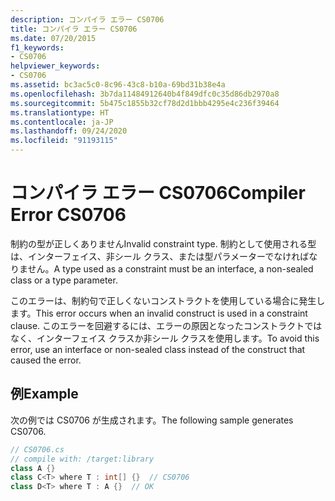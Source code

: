```yaml
---
description: コンパイラ エラー CS0706
title: コンパイラ エラー CS0706
ms.date: 07/20/2015
f1_keywords:
- CS0706
helpviewer_keywords:
- CS0706
ms.assetid: bc3ac5c0-8c96-43c8-b10a-69bd31b38e4a
ms.openlocfilehash: 3b7da11484912640b4f849dfc0c35d86db2970a8
ms.sourcegitcommit: 5b475c1855b32cf78d2d1bbb4295e4c236f39464
ms.translationtype: HT
ms.contentlocale: ja-JP
ms.lasthandoff: 09/24/2020
ms.locfileid: "91193115"
---
```

# <a name="compiler-error-cs0706"></a><span data-ttu-id="4a72f-103">コンパイラ エラー CS0706</span><span class="sxs-lookup"><span data-stu-id="4a72f-103">Compiler Error CS0706</span></span>

<span data-ttu-id="4a72f-104">制約の型が正しくありません</span><span class="sxs-lookup"><span data-stu-id="4a72f-104">Invalid constraint type.</span></span> <span data-ttu-id="4a72f-105">制約として使用される型は、インターフェイス、非シール クラス、または型パラメーターでなければなりません。</span><span class="sxs-lookup"><span data-stu-id="4a72f-105">A type used as a constraint must be an interface, a non-sealed class or a type parameter.</span></span>  
  
 <span data-ttu-id="4a72f-106">このエラーは、制約句で正しくないコンストラクトを使用している場合に発生します。</span><span class="sxs-lookup"><span data-stu-id="4a72f-106">This error occurs when an invalid construct is used in a constraint clause.</span></span> <span data-ttu-id="4a72f-107">このエラーを回避するには、エラーの原因となったコンストラクトではなく、インターフェイス クラスか非シール クラスを使用します。</span><span class="sxs-lookup"><span data-stu-id="4a72f-107">To avoid this error, use an interface or non-sealed class instead of the construct that caused the error.</span></span>  
  
## <a name="example"></a><span data-ttu-id="4a72f-108">例</span><span class="sxs-lookup"><span data-stu-id="4a72f-108">Example</span></span>  

 <span data-ttu-id="4a72f-109">次の例では CS0706 が生成されます。</span><span class="sxs-lookup"><span data-stu-id="4a72f-109">The following sample generates CS0706.</span></span>  
  
```csharp  
// CS0706.cs  
// compile with: /target:library  
class A {}  
class C<T> where T : int[] {}  // CS0706  
class D<T> where T : A {}  // OK  
```
